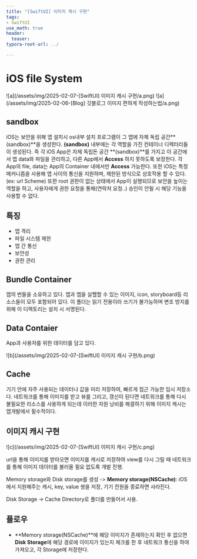 ```yaml
---
title: "[SwiftUI] 이미지 캐시 구현"
tags: 
- SwiftUI
use_math: true
header: 
  teaser: 
typora-root-url: ../

---
```


# iOS file System 

![a](/assets/img/2025-02-07-[SwiftUI] 이미지 캐시 구현/a.png)
![a](/assets/img/2025-02-06-[Blog] 깃블로그 이미지 편하게 작성하는법/a.png)



## sandbox

iOS는 보안을 위해 앱 설치시 os내부 설치 프로그램이 그 앱에 자체 독립 공간**(sandbox)**을 생성한다.  **(sandbox)** 내부에는 각 역할을 가진 컨테이너 디렉터리들이 생성된다. 즉 각 iOS App은 자체 독립돈 공간 **(sandbox)**를 가지고 이 공간에서 앱 data와 파일을 관리하고, 다른 App에서 **Access** 하지 못하도록 보장한다. 각 App의 file, data는 App의 Container 내에서만 **Access** 가능한다. 또한 iOS는 특정 메커니즘을 사용해 앱 사이의 통신을 지원하며, 제한된 방식으로 상호작용 할 수 있다.(ex: url Scheme)
또한 root 권한이 없는 상태에서 App이 실행되므로 보안을 높이는 역할을 하고, 사용자에게 권한 요청을 통해(연락처 요청..) 승인이 안될 시 해당 기능을 사용할 수 없다.

## 특징

- 앱 격리
- 파일 시스템 제한
- 앱 간 통신
- 보안성
- 권한 관리



## Bundle Container

앱의 번들을 소유하고 있다. 앱과 앱을 실핼할 수 있는 이미지, icon, storyboard등 리소스들이 모두 포함되어 있다. 이 폴더는 읽기 전용이라 쓰기가 불가능하며 변조 방지를 위해 이 디렉토리는 설치 시 서명된다.



## Data Contaier

App과 사용자를 위한 데이터를 담고 있다.

![b](/assets/img/2025-02-07-[SwiftUI] 이미지 캐시 구현/b.png)

## Cache

기기 안에 자주 사용되는 데이터나 값을 미리 저장하여, 빠르게 접근 가능한 임시 저장소다. 네트워크를 통해 이미지를 받고 뷰를 그리고, 갱신이 된다면 네트워크를 통해 다시 불필요한 리소스를 사용하게 되는데 이러한 자원 낭비를 해결하기 위해 이미지 캐시는 앱개발에서 필수적이다. 



## 이미지 캐시 구현

![c](/assets/img/2025-02-07-[SwiftUI] 이미지 캐시 구현/c.png)

url을 통해 이미지를 받아오면 이미지를 캐시로 저장하여 view를 다시 그릴 때 네트워크를 통해 이미지 데이터를 불러올 필요 없도록 개발 진행.

Memory storage와 Disk storage를 생성
-> **Memory storage(NSCache)**: iOS에서 지원해주는 캐시, key, value 쌍을 저장,  기기 전원을 종료하면 사라진다.

Disk Storage
-> Cache Directory로 폴더를 만들어서 사용.

## 플로우

- **Memory storage(NSCache)**에 해당 이미지가 존재하는지 확인 후 없으면 **Disk Storage**에 해당 경로에 이미지가 있는지 체크를 한 후 네트워크 통신을 하여 가져오고, 각 Storage에 저장한다.

